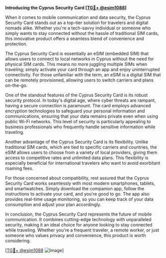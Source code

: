 **Introducing the Cyprus Security Card [[TG💪+ @esim1088](https://t.me/s/esim1088)]**

When it comes to mobile communication and data security, the Cyprus Security Card stands out as a top-tier solution for travelers and digital nomads alike. Whether you're a tech-savvy individual or someone who simply wants to stay connected without the hassle of traditional SIM cards, this innovative product offers a seamless blend of convenience and protection.

The Cyprus Security Card is essentially an eSIM (embedded SIM) that allows users to connect to local networks in Cyprus without the need for physical SIM cards. This means no more juggling multiple SIMs when traveling; simply activate your card through an app and enjoy uninterrupted connectivity. For those unfamiliar with the term, an eSIM is a digital SIM that can be remotely provisioned, allowing users to switch carriers and plans on-the-go.

One of the standout features of the Cyprus Security Card is its robust security protocol. In today's digital age, where cyber threats are rampant, having a secure connection is paramount. The card employs advanced encryption technologies to safeguard your personal information and communications, ensuring that your data remains private even when using public Wi-Fi networks. This level of security is particularly appealing to business professionals who frequently handle sensitive information while traveling.

Another advantage of the Cyprus Security Card is its flexibility. Unlike traditional SIM cards, which are tied to specific carriers and countries, the eSIM allows users to choose from a variety of local providers, giving them access to competitive rates and unlimited data plans. This flexibility is especially beneficial for international travelers who want to avoid exorbitant roaming fees.

For those concerned about compatibility, rest assured that the Cyprus Security Card works seamlessly with most modern smartphones, tablets, and smartwatches. Simply download the companion app, follow the instructions to activate your card, and you're good to go. The app also provides real-time usage monitoring, so you can keep track of your data consumption and adjust your plan accordingly.

In conclusion, the Cyprus Security Card represents the future of mobile communication. It combines cutting-edge technology with unparalleled security, making it an ideal choice for anyone looking to stay connected while traveling. Whether you're a frequent traveler, a remote worker, or just someone who values privacy and convenience, this product is worth considering.

[[TG💪+ @esim1088](https://t.me/s/esim1088) ![Image](https://i.postimg.cc/Y0z9fWf4/image.png)]